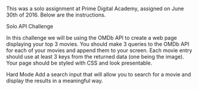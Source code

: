 This was a solo assignment at Prime Digital Academy, assigned on June 30th of 2016. Below are the instructions.

Solo API Challenge

In this challenge we will be using the OMDb API to create a web page displaying your top 3 movies. You should make 3 queries to the OMDb API for each of your movies and append them to your screen. Each movie entry should use at least 3 keys from the returned data (one being the image). Your page should be styled with CSS and look presentable.

Hard Mode
Add a search input that will allow you to search for a movie and display the results in a meaningful way.
